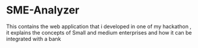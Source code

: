 # SME-Analyzer
This contains the web application that i developed in one of my hackathon , it explains the concepts of Small and medium enterprises and how it can be integrated with a bank 
